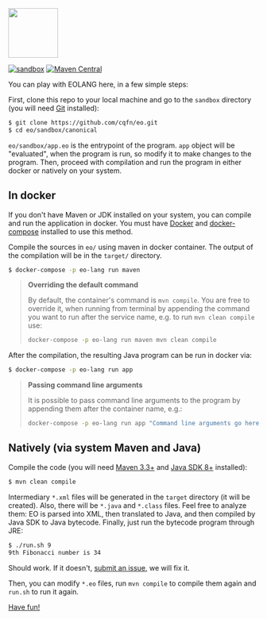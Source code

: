 <img src="https://www.yegor256.com/images/books/elegant-objects/cactus.svg" height="100px" />

[![sandbox](https://github.com/cqfn/eo/actions/workflows/sandbox.yml/badge.svg?branch=master)](https://github.com/cqfn/eo/actions/workflows/sandbox.yml)
[![Maven Central](https://img.shields.io/maven-central/v/org.eolang/eo-maven-plugin.svg)](https://maven-badges.herokuapp.com/maven-central/org.eolang/eo-maven-plugin)

You can play with EOLANG here, in a few simple steps:

First, clone this repo to your local machine and go
to the `sandbox` directory (you will need
[Git](https://git-scm.com/book/en/v2/Getting-Started-Installing-Git)
installed):

```bash
$ git clone https://github.com/cqfn/eo.git
$ cd eo/sandbox/canonical
```

`eo/sandbox/app.eo` is the entrypoint of the program. `app` object will be "evaluated", when the program is run, so modify it to make changes to the program. Then, proceed with compilation and run the program in either docker or natively on your system.

## In docker

If you don't have Maven or JDK installed on your system, you can compile and run the application in docker. You must have [Docker](https://docs.docker.com/get-docker/) and [docker-compose](https://docs.docker.com/compose/install/) installed to use this method.

Compile the sources in `eo/` using maven in docker container. The output of the compilation will be in the `target/` directory.

```bash
$ docker-compose -p eo-lang run maven
```

> **Overriding the default command**
> 
> By default, the container's command is `mvn compile`. You are free to override it, when running from terminal by appending the command you want to run after the service name, e.g. to run `mvn clean compile` use:
> ```bash
> docker-compose -p eo-lang run maven mvn clean compile
> ```

After the compilation, the resulting Java program can be run in docker via:

```bash
$ docker-compose -p eo-lang run app
```

> **Passing command line arguments**
> 
> It is possible to pass command line arguments to the program by appending them after the container name, e.g.:
> ```bash
> docker-compose -p eo-lang run app "Command line arguments go here" 10
> ```

## Natively (via system Maven and Java)

Compile the code (you will need [Maven 3.3+](https://maven.apache.org/)
and [Java SDK 8+](https://www.java.com/en/download/) installed):

```bash
$ mvn clean compile
```

Intermediary `*.xml` files will be generated in the `target` directory (it will
be created). Also, there will be `*.java` and `*.class` files. Feel free to analyze
them: EO is parsed into XML, then translated to Java, and then compiled
by Java SDK to Java bytecode. Finally, just run the bytecode program through JRE:

```bash
$ ./run.sh 9
9th Fibonacci number is 34
```

Should work. If it doesn't, [submit an issue](https://github.com/cqfn/eo/issues),
we will fix it.

Then, you can modify `*.eo` files, run `mvn compile` to compile them
again and `run.sh` to run it again.

[Have fun!](https://www.elegantobjects.org)
